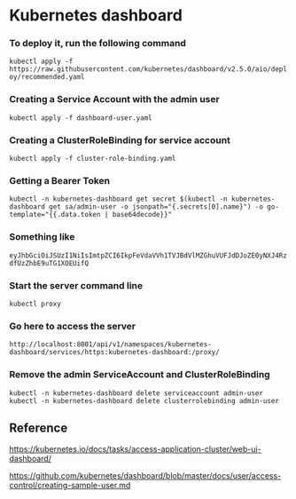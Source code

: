 # Kubernetes dashboard

### To deploy it, run the following command
`kubectl apply -f https://raw.githubusercontent.com/kubernetes/dashboard/v2.5.0/aio/deploy/recommended.yaml`
### Creating a Service Account with the admin user
`kubectl apply -f dashboard-user.yaml`
### Creating a ClusterRoleBinding for service account
`kubectl apply -f cluster-role-binding.yaml`
### Getting a Bearer Token
`kubectl -n kubernetes-dashboard get secret $(kubectl -n kubernetes-dashboard get sa/admin-user -o jsonpath="{.secrets[0].name}") -o go-template="{{.data.token | base64decode}}"`
### Something like
`eyJhbGciOiJSUzI1NiIsImtpZCI6IkpFeVdaVVh1TVJBdVlMZGhuVUFJdDJoZE0yNXJ4RzdfUzZhbE9uTG1XOEUifQ`
### Start the server command line
`kubectl proxy`
### Go here to access the server
`http://localhost:8001/api/v1/namespaces/kubernetes-dashboard/services/https:kubernetes-dashboard:/proxy/`
### Remove the admin ServiceAccount and ClusterRoleBinding
`kubectl -n kubernetes-dashboard delete serviceaccount admin-user`
`kubectl -n kubernetes-dashboard delete clusterrolebinding admin-user`

## Reference

https://kubernetes.io/docs/tasks/access-application-cluster/web-ui-dashboard/

https://github.com/kubernetes/dashboard/blob/master/docs/user/access-control/creating-sample-user.md